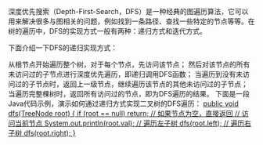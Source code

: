 深度优先搜索（Depth-First-Search，DFS）是一种经典的图遍历算法，它可以用来解决很多与图相关的问题，例如找到一条路径、查找一些特定的节点等等。在树的遍历中，DFS的实现方式一般有两种：递归方式和迭代方式。

下面介绍一下DFS的递归实现方式：

从根节点开始遍历整个树，对于每个节点，先访问该节点；
然后对该节点的所有未访问过的子节点进行深度优先遍历，即递归调用DFS函数；
当遍历到没有未访问过的子节点时，返回上一级节点，继续遍历该节点的其他未访问过的子节点；
当遍历完整棵树时，返回所有访问过的节点，即为DFS遍历的结果。
下面是一段Java代码示例，演示如何通过递归方式实现二叉树的DFS遍历：
[public void dfs(TreeNode root) {
if (root == null) return; // 如果节点为空，直接返回
// 访问当前节点
System.out.println(root.val);
// 遍历左子树
dfs(root.left);
// 遍历右子树
dfs(root.right);
}](url)
